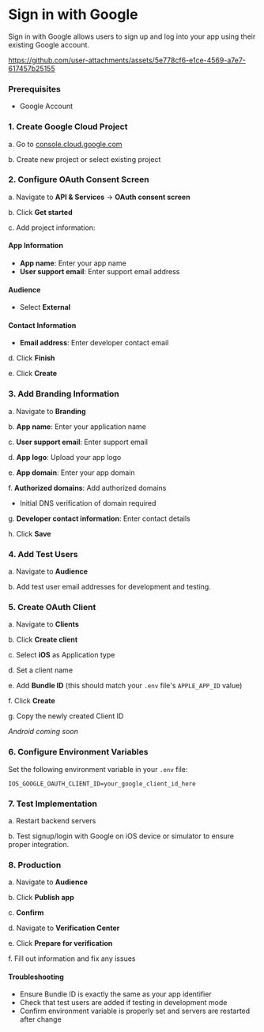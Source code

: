 # Sign in with Google

Sign in with Google allows users to sign up and log into your app using their existing Google account.

https://github.com/user-attachments/assets/5e778cf6-e1ce-4569-a7e7-617457b25155


### Prerequisites

- Google Account

### 1. Create Google Cloud Project

a. Go to [console.cloud.google.com](https://console.cloud.google.com)

b. Create new project or select existing project

### 2. Configure OAuth Consent Screen

a. Navigate to **API & Services** → **OAuth consent screen**

b. Click **Get started**

c. Add project information:

#### App Information
- **App name**: Enter your app name
- **User support email**: Enter support email address

#### Audience
- Select **External**

#### Contact Information
- **Email address**: Enter developer contact email

d. Click **Finish**

e. Click **Create**

### 3. Add Branding Information

a. Navigate to **Branding**

b. **App name**: Enter your application name

c. **User support email**: Enter support email

d. **App logo**: Upload your app logo

e. **App domain**: Enter your app domain

f. **Authorized domains**: Add authorized domains

- Initial DNS verification of domain required

g. **Developer contact information**: Enter contact details

h. Click **Save**

### 4. Add Test Users

a. Navigate to **Audience**

b. Add test user email addresses for development and testing.

### 5. Create OAuth Client

a. Navigate to **Clients**

b. Click **Create client**

c. Select **iOS** as Application type

d. Set a client name

e. Add **Bundle ID** (this should match your `.env` file's `APPLE_APP_ID` value)

f. Click **Create**

g. Copy the newly created Client ID

*Android coming soon*

### 6. Configure Environment Variables

Set the following environment variable in your `.env` file:

```
IOS_GOOGLE_OAUTH_CLIENT_ID=your_google_client_id_here
```

### 7. Test Implementation

a. Restart backend servers

b. Test signup/login with Google on iOS device or simulator to ensure proper integration.

### 8. Production

a. Navigate to **Audience**

b. Click **Publish app**

c. **Confirm**

d. Navigate to **Verification Center**

e. Click **Prepare for verification**

f. Fill out information and fix any issues

#### Troubleshooting

- Ensure Bundle ID is exactly the same as your app identifier
- Check that test users are added if testing in development mode
- Confirm environment variable is properly set and servers are restarted after change
